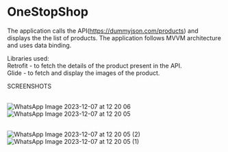 # OneStopShop
The application calls the API(https://dummyjson.com/products) and displays the the list of products. The application follows MVVM architecture and uses data binding.

Libraries used:
  <br>Retrofit - to fetch the details of the product present in the API.
  <br>Glide - to fetch and display the images of the product.



SCREENSHOTS
  
<br>![WhatsApp Image 2023-12-07 at 12 20 06](https://github.com/mdtaha099/OneStopShop/assets/143349799/1fff334b-c2dd-4516-ba62-a2e16594a365)
<br>![WhatsApp Image 2023-12-07 at 12 20 05](https://github.com/mdtaha099/OneStopShop/assets/143349799/4dd7a125-9957-4c6e-a824-d9a31ff21cba)

<br>![WhatsApp Image 2023-12-07 at 12 20 05 (2)](https://github.com/mdtaha099/OneStopShop/assets/143349799/fb3bc223-aefd-4e42-bbef-7b9c3fff6c2f)
<br>![WhatsApp Image 2023-12-07 at 12 20 05 (1)](https://github.com/mdtaha099/OneStopShop/assets/143349799/b5fb31ab-e02d-47d9-8856-457273992332)
